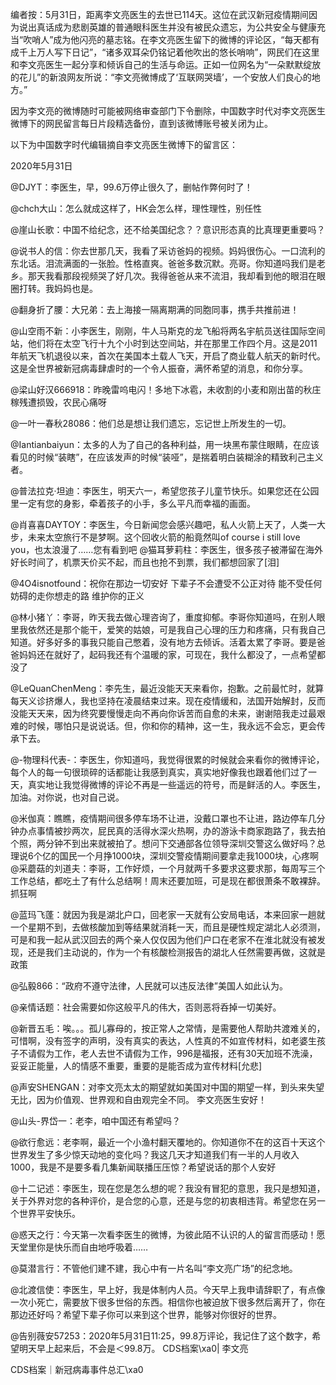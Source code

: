 编者按：5月31日，距离李文亮医生的去世已114天。这位在武汉新冠疫情期间因为说出真话成为悲剧英雄的普通眼科医生并没有被民众遗忘，为公共安全与健康充当“吹哨人”成为他闪亮的墓志铭。在李文亮医生留下的微博的评论区，“每天都有成千上万人写下日记”，“诸多双耳朵仍铭记着他吹出的悠长哨响”，网民们在这里和李文亮医生一起分享和倾诉自己的生活与命运。正如一位网名为“一朵默默绽放的花儿”的新浪网友所说：“李文亮微博成了‘互联网哭墙’，一个安放人们良心的地方。”

因为李文亮的微博随时可能被网络审查部门下令删除，中国数字时代对李文亮医生微博下的网民留言每日片段精选备份，直到该微博账号被关闭为止。 

以下为中国数字时代编辑摘自李文亮医生微博下的留言区：

2020年5月31日

@DJYT：李医生，早，99.6万停止很久了，删帖作弊何时了！

@chch大山：怎么就成这样了，HK会怎么样，理性理性，别任性

@崖山长歌：中国不给纪念，还不给美国纪念？？意识形态真的比真理更重要吗？

@说书人的信：你去世那几天，我看了采访爸妈的视频。妈妈很伤心。一口流利的东北话。泪流满面的一张脸。性格直爽。爸爸多数沉默。亮哥。你知道吗我们是老乡。那天我看那段视频哭了好几次。我得爸爸从来不流泪，我却看到他的眼泪在眼圈打转。我妈妈也是。

@翻身折了腰：大兄弟：去上海接一隔离期满的同胞同事，携手共推前进！

@山空雨不新：小李医生，刚刚，牛人马斯克的龙飞船将两名宇航员送往国际空间站，他们将在太空飞行十九个小时到达空间站，并在那里工作四个月。这是2011年航天飞机退役以来，首次在美国本土载人飞天，开启了商业载人航天的新时代。这是全世界被新冠病毒肆虐时的一个令人振奋，满怀希望的消息，和你分享。

@梁山好汉666918：昨晚雷呜电闪！多地下冰雹，未收割的小麦和刚出苗的秋庄稼残遭损毁，农民心痛呀

@一叶一春秋28086：他们总是想让我们遗忘，忘记世上所发生的一切。

@Iantianbaiyun：太多的人为了自己的各种利益，用一块黑布蒙住眼睛，在应该看见的时候“装瞎”，在应该发声的时候“装哑”，是揣着明白装糊涂的精致利己主义者。

@普法拉克·坦迪：李医生，明天六一，希望您孩子儿童节快乐。如果您还在公园里一定有您的身影，牵着孩子的小手，多么平凡而幸福的画面。

@肖喜喜DAYTOY：李医生，今日新闻您会感兴趣吧，私人火箭上天了，人类一大步，未来太空旅行不是梦啊。这个回收火箭的船竟然叫of course i still love you，也太浪漫了……您有看到吧 @猫耳萝莉柱：李医生，很多孩子被滞留在海外好长时间了，机票天价买不起，而且也抢不到票，我们都想回家了[泪]

@4O4isnotfound：祝你在那边一切安好 下辈子不会遭受不公正对待 能不受任何妨碍的走你想走的路 维护你的正义

@林小猪丫：李哥，昨天我去做心理咨询了，重度抑郁。李哥你知道吗，在别人眼里我依然还是那个能干，爱笑的姑娘，可是我自己心理的压力和疼痛，只有我自己知道。好多好多的事我只能自己憋着，没有地方去倾诉。活着太累了李哥。要是爸爸妈妈还在就好了，起码我还有个温暖的家，可现在，我什么都没了，一点希望都没了

@LeQuanChenMeng：李先生，最近没能天天来看你，抱歉。之前最忙时，就算每天义诊挤爆人，我也坚持在凌晨结束过来。现在疫情缓和，法国开始解封，反而没能天天来，因为终究要慢慢走向不再向你诉苦而自愈的未来，谢谢陪我走过最艰难的时候，哪怕只是说说话。但，你和你的精神，这一生，我永远不会忘，更会传承下去。

@-物理科代表-：李医生，你知道吗，我觉得很累的时候就会来看你的微博评论，每个人的每一句很琐碎的话都能让我感到真实，真实地好像我也跟着他们过了一天，真实地让我觉得微博的评论不再是一些遥远的符号，而是鲜活的人。李医生，加油。对你说，也对自己说。

@米伽真：瞧瞧，疫情期间很多停车场不让进，没戴口罩也不让进，路边停车几分钟办点事情被抄两次，屁民真的活得水深火热啊，办的游泳卡商家跑路了，我去拍个照，两分钟不到出来就被拍了。想问下交通部各位领导深圳交警这么做好吗？总理说6个亿的国民一个月挣1000块，深圳交警疫情期间要拿走我1000块，心疼啊 @采蘑菇的刘道夫：李哥，工作好烦，一个月就两千多要求这要求那，每周写三个工作总结，都吃土了有什么总结啊！周末还要加班，可是现在都很萧条不敢裸辞。抓狂啊

@蓝玛飞蓬：就因为我是湖北户口，回老家一天就有公安局电话，本来回家一趟就一个星期不到，去做核酸加到等结果就消耗一天，而且是硬性规定湖北人必须测，可是和我一起从武汉回去的两个亲人仅仅因为他们户口在老家不在淮北就没有被发现，还是我们主动说的，作为一个有核酸检测报告的湖北人任然需要再做，这就是政策

@弘毅866：“政府不遵守法律，人民就可以违反法律”美国人如此认为。

@亲情话题：社会需要如你这般平凡的伟大，否则恶将呑掉一切美好。

@新晋五毛：唉。。。孤儿寡母的，按正常人之常情，是需要他人帮助共渡难关的，可惜啊，没有签字的声明，没有真实的表达，人性真的不如宣传材料，如老婆生孩子不请假为工作，老人去世不请假为工作，996是福报，还有30天加班不洗澡，妥妥正能量，人的情感不重要，重要的是能否成为宣传材料[允悲]

@声安SHENGAN：对李文亮太太的期望就如美国对中国的期望一样，到头来失望无比，因为价值观、世界观和自由观完全不同。 李文亮医生安好！

@山头-界岱一：老李，咱中国还有希望吗？

@欲行愈远：老李啊，最近一个小渔村翻天覆地的。你知道你不在的这百十天这个世界发生了多少惊天动地的变化吗？我这几天才知道我们有一半的人月收入1000，我是不是要多看几集新闻联播压压惊？希望说话的那个人安好

@十二记述：李医生，现在您是怎么想的呢？我没有冒犯的意思，我只是想知道，关于外界对您的各种评价，是合您的心意，还是与您的初衷相违背。希望您在另一个世界平安快乐。

@惑天之行：今天第一次看李医生的微博，为彼此陌不认识的人的留言而感动！愿天堂里你是快乐而自由地呼吸着……

@莫潜言行：不管他们建不建，我心中有一片名叫“李文亮广场”的纪念地。

@北渡信使：李医生，早上好，我是体制内人员。今天早上我申请辞职了，有点像一次小死亡，需要放下很多世俗的东西。相信你也被迫放下很多然后离开了，你在那边还好吗？希望下辈子你可以来到这个世界，能够对你很好的世界。

@告别薇安57253：2020年5月31日11:25，99.8万评论，我记住了这个数字，希望明天早上起来后，不会是＜99.8万。 CDS档案\xa0| 李文亮

CDS档案｜新冠病毒事件总汇\xa0


